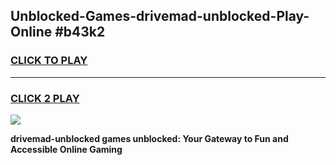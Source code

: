 
## Unblocked-Games-drivemad-unblocked-Play-Online #b43k2
<h3>
<a href="https://news.freeplayer.one?title=drivemad-unblocked&ref=3">CLICK TO PLAY</a></h3>
<hr>

<h3>
<a href="https://news.freeplayer.one?title=drivemad-unblocked&ref=3">CLICK 2 PLAY</a>
  
</h3>

<a href="https://news.freeplayer.one?title=drivemad-unblocked&ref=3"><img src="https://clearcache.store/games.png"></a>


**drivemad-unblocked games unblocked: Your Gateway to Fun and Accessible Online Gaming**

